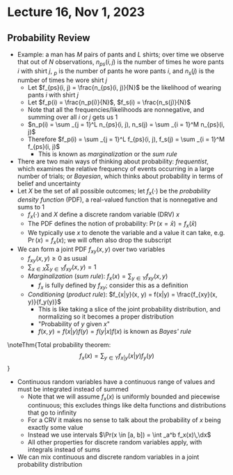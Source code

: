 # Lecture 16, Nov 1, 2023

## Probability Review

* Example: a man has $M$ pairs of pants and $L$ shirts; over time we observe that out of $N$ observations, $n_{ps}(i, j)$ is the number of times he wore pants $i$ with shirt $j$, $_p$ is the number of pants he wore pants $i$, and $n_s(j)$ is the number of times he wore shirt $j$
	* Let $f_{ps}(i, j) = \frac{n_{ps}(i, j)}{N}$ be the likelihood of wearing pants $i$ with shirt $j$
	* Let $f_p(i) = \frac{n_p(i)}{N}$, $f_s(i) = \frac{n_s(j)}{N}$
	* Note that all the frequencies/likelihoods are nonnegative, and summing over all $i$ or $j$ gets us 1
	* $n_p(i) = \sum _{j = 1}^L n_{ps}(i, j), n_s(j) = \sum _{i = 1}^M n_{ps}(i, j)$
	* Therefore $f_p(i) = \sum _{j = 1}^L f_{ps}(i, j), f_s(j) = \sum _{i = 1}^M f_{ps}(i, j)$
		* This is known as *marginalization* or the *sum rule*
* There are two main ways of thinking about probability: *frequentist*, which examines the relative frequency of events occurring in a large number of trials; or *Bayesian*, which thinks about probability in terms of belief and uncertainty
* Let $X$ be the set of all possible outcomes; let $f_x(\cdot)$ be the *probability density function* (PDF), a real-valued function that is nonnegative and sums to 1
	* $f_x(\cdot)$ and $X$ define a discrete random variable (DRV) $x$
	* The PDF defines the notion of probability: $\Pr(x = \bar x) = f_x(\bar x)$
	* We typically use $x$ to denote the variable and a value it can take, e.g. $\Pr(x) = f_x(x)$; we will often also drop the subscript
* We can form a joint PDF $f_{xy}(x, y)$ over two variables
	* $f_{xy}(x, y) \geq 0$ as usual
	* $\sum _{x \in X}\sum _{y \in Y} f_{xy}(x, y) = 1$
	* *Marginalization* (*sum rule*): $f_x(x) = \sum _{y \in Y} f_{xy}(x, y)$
		* $f_x$ is fully defined by $f_{xy}$; consider this as a definition
	* *Conditioning* (*product rule*): $f_{x|y}(x, y) = f(x|y) = \frac{f_{xy}(x, y)}{f_y(y)}$
		* This is like taking a slice of the joint probability distribution, and normalizing so it becomes a proper distribution
		* "Probability of $y$ given $x$"
		* $f(x, y) = f(x|y)f(y) = f(y|x)f(x)$ is known as *Bayes' rule*

\noteThm{Total probability theorem: $$f_x(x) = \sum _{y \in Y} f_{x|y}(x|y)f_y(y)$$}

* Continuous random variables have a continuous range of values and must be integrated instead of summed
	* Note that we will assume $f_x(x)$ is uniformly bounded and piecewise continuous; this excludes things like delta functions and distributions that go to infinity
	* For a CRV it makes no sense to talk about the probability of $x$ being exactly some value
	* Instead we use intervals $\Pr(x \in [a, b]) = \int _a^b f_x(x)\,\dx$
	* All other properties for discrete random variables apply, with integrals instead of sums
* We can mix continuous and discrete random variables in a joint probability distribution

